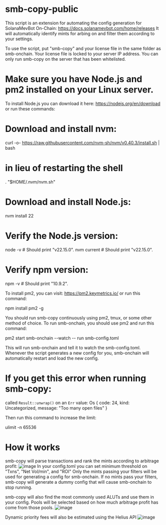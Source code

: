 # smb-copy-public
This script is an extension for automating the config generation for SolanaMevBot On-Chain: https://docs.solanamevbot.com/home/releases
It will automatically identify mints for arbing on and filter them according to your settings.

To use the script, put "smb-copy" and your license file in the same folder as smb-onchain.
Your license file is locked to your server IP address. You can only run smb-copy on the server that has been whitelisted.

# Make sure you have Node.js and pm2 installed on your Linux server.
To install Node.js you can download it here: https://nodejs.org/en/download
or run these commands:

# Download and install nvm:
curl -o- https://raw.githubusercontent.com/nvm-sh/nvm/v0.40.3/install.sh | bash

# in lieu of restarting the shell
\. "$HOME/.nvm/nvm.sh"

# Download and install Node.js:
nvm install 22

# Verify the Node.js version:
node -v # Should print "v22.15.0".
nvm current # Should print "v22.15.0".

# Verify npm version:
npm -v # Should print "10.9.2".

To install pm2, you can visit: https://pm2.keymetrics.io/
or run this command:

npm install pm2 -g

You should run smb-copy continuously using pm2, tmux, or some other method of choice.
To run smb-onchain, you should use pm2 and run this command:

pm2 start smb-onchain --watch -- run smb-config.toml

This will run smb-onchain and tell it to watch the smb-config.toml. Whenever the script generates a new config for you, smb-onchain will automatically restart and load the new config.

# If you get this error when running smb-copy:

called `Result::unwrap()` on an `Err` value: Os { code: 24, kind: Uncategorized, message: "Too many open files" }

Then run this command to increase the limit:

ulimit -n 65536

# How it works
smb-copy will parse transactions and rank the mints according to arbitrage profit:
![image](https://github.com/user-attachments/assets/379ac9f1-1029-4539-84c5-08bb77387009)
In your config.toml you can set minimum threshold on "Txns", "Net Vol/min", and "ROI"
Only the mints passing your filters will be used for generating a config for smb-onchain.
If no mints pass your filters, smb-copy will generate a dummy config that will cause smb-onchain to stop running.

smb-copy will also find the most commonly used ALUTs and use them in your config.
Pools will be selected based on how much arbitrage profit has come from those pools.
![image](https://github.com/user-attachments/assets/861602cb-6367-463f-bbb1-577cb2d0de74)

Dynamic priority fees will also be estimated using the Helius API
![image](https://github.com/user-attachments/assets/ff57af74-9a79-4bdb-8b5d-51df8f28945c)

